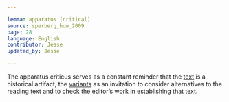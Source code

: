 ```yaml
---

lemma: apparatus (critical)
source: sperberg_how_2009
page: 28
language: English
contributor: Jesse
updated_by: Jesse

---
```


The apparatus criticus serves as a constant reminder that the [text](text.html) is a historical artifact, the [variants](variant.html) as an invitation to consider alternatives to the reading text and to check the editor’s work in establishing that text.
